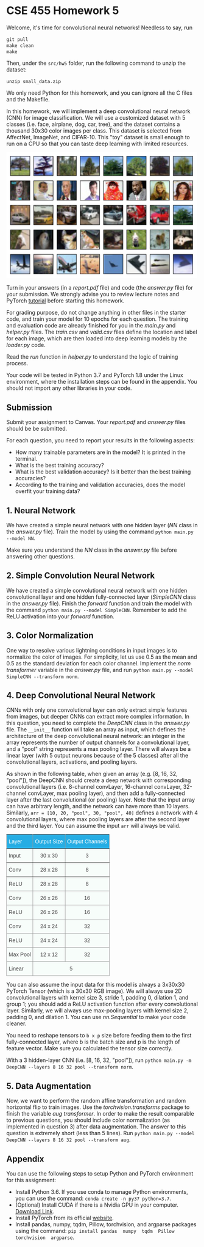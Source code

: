 # CSE 455 Homework 5

Welcome, it's time for convolutional neural networks! Needless to say, run

```
git pull
make clean
make
```

Then, under the `src/hw5` folder, run the following command to unzip the dataset:
```
unzip small_data.zip
```

We only need Python for this homework, and you can ignore all the C files and the Makefile.

In this homework, we will implement a deep convolutional neural network (CNN) for image classification. 
We will use a customized dataset with 5 classes (i.e. face, airplane, dog, car, tree), and the dataset contains a thousand 30x30 color images per class. 
This dataset is selected from AffectNet, ImageNet, and CIFAR-10.  This "toy" dataset is small enough to run on a CPU so that you can taste deep learning with limited resources.

<img src="../../figs/data_sample.jpg" width="500" />


Turn in your answers (in a _report.pdf_ file) and code (the _answer.py_ file) for your submission.
We strongly advise you to review lecture notes and PyTorch
[tutorial](https://pytorch.org/tutorials/beginner/deep_learning_60min_blitz.html)
before starting this homework.

For grading purpose, do not change anything in other files in the starter code, and train your model for 10 epochs for each question. The training and evaluation code are already finished for you in the _main.py_ and _helper.py_ files. 
The _train.csv_ and _valid.csv_ files define the location and label for each image, which are then loaded into deep learning models by the _loader.py_ code.

Read the _run_ function in _helper.py_ to understand the logic of training process.

Your code will be tested in Python 3.7 and PyTorch 1.8 under the Linux environment, where the installation steps can be found in the appendix. You should not import any other libraries in your code.



## Submission ##
Submit your assignment to Canvas.
Your _report.pdf_ and _answer.py_ files should be be submitted.


For each question, you need to report your results in the following aspects:

- How many trainable parameters are in the model? It is printed in the terminal.
- What is the best training accuracy?
- What is the best validation accuracy? Is it better than the best training accuracies?
- According to the training and validation accuracies, does the model overfit your training data?


## 1. Neural Network ##

We have created a simple neural network with one hidden layer (_NN_ class in the _answer.py_ file).
Train the model by using the command `python main.py --model NN`.

Make sure you understand the _NN_ class in the _answer.py_ file before answering other questions.


## 2. Simple Convolution Neural Network ##

We have created a simple convolutional neural network with one hidden convolutional layer and one hidden fully-connected layer (_SimpleCNN_ class in the _answer.py_ file). 
Finish the _forward_ function and train the model with the command  `python main.py --model SimpleCNN`.
Remember to add the ReLU activation into your _forward_ function.


## 3. Color Normalization ##

One way to resolve various lightning conditions in input images is to normalize the color of images. 
For simplicity, let us use 0.5 as the mean and 0.5 as the standard deviation for each color channel.
Implement the _norm transformer_ variable in the _answer.py_ file, and run 
`python main.py --model SimpleCNN --transform norm`.



## 4. Deep Convolutional Neural Network ##

CNNs with only one convolutional layer can only extract simple features from images, but deeper CNNs can extract more complex information. In this question, you need to complete the _DeepCNN_ class in the _answer.py_ file. The `__init__` function will take an array as input, which defines the architecture of the deep convolutional neural network: an integer in the array represents the number of output channels for a convolutional layer, and a "pool" string represents a max pooling layer. There will always be a linear layer (with 5 output neurons because of the 5 classes) after all the convolutional layers, activations, and pooling layers.

As shown in the following table, when given an array (e.g. [8, 16, 32, "pool"]), the DeepCNN should create a deep network  with corresponding convolutional layers (i.e. 8-channel convLayer, 16-channel convLayer, 32-channel convLayer, max pooling layer), and then add a fully-connected layer after the last convolutional (or pooling) layer. Note that the input array can have arbitrary length, and the network can have more than 10 layers. Similarly, `arr = [10, 20, "pool", 30, "pool", 40]` defines a network with 4 convolutional layers, where max pooling layers are after the second layer and the third layer.  You can assume the input `arr` will always be valid.

<table style="border-collapse:collapse;border-spacing:0;border-color:#999" class="tg"><tr><th style="font-family:Arial, sans-serif;font-size:14px;font-weight:normal;padding:10px 5px;border-style:solid;border-width:1px;overflow:hidden;word-break:normal;border-color:inherit;color:#fff;background-color:#26ADE4;text-align:left">Layer</th><th style="font-family:Arial, sans-serif;font-size:14px;font-weight:normal;padding:10px 5px;border-style:solid;border-width:1px;overflow:hidden;word-break:normal;border-color:inherit;color:#fff;background-color:#26ADE4;text-align:center">Output Size</th><th style="font-family:Arial, sans-serif;font-size:14px;font-weight:normal;padding:10px 5px;border-style:solid;border-width:1px;overflow:hidden;word-break:normal;border-color:inherit;color:#fff;background-color:#26ADE4;text-align:center">Output Channels</th></tr><tr><td style="font-family:Arial, sans-serif;font-size:14px;padding:10px 5px;border-style:solid;border-width:1px;overflow:hidden;word-break:normal;border-color:inherit;color:#444;background-color:#F7FDFA;text-align:left">Input</td><td style="font-family:Arial, sans-serif;font-size:14px;padding:10px 5px;border-style:solid;border-width:1px;overflow:hidden;word-break:normal;border-color:inherit;color:#444;background-color:#F7FDFA;text-align:center">30 x 30</td><td style="font-family:Arial, sans-serif;font-size:14px;padding:10px 5px;border-style:solid;border-width:1px;overflow:hidden;word-break:normal;border-color:inherit;color:#444;background-color:#F7FDFA;text-align:center">3</td></tr><tr><td style="font-family:Arial, sans-serif;font-size:14px;padding:10px 5px;border-style:solid;border-width:1px;overflow:hidden;word-break:normal;border-color:inherit;color:#444;background-color:#F7FDFA;text-align:left">Conv</td><td style="font-family:Arial, sans-serif;font-size:14px;padding:10px 5px;border-style:solid;border-width:1px;overflow:hidden;word-break:normal;border-color:inherit;color:#444;background-color:#F7FDFA;text-align:center">28 x 28</td><td style="font-family:Arial, sans-serif;font-size:14px;padding:10px 5px;border-style:solid;border-width:1px;overflow:hidden;word-break:normal;border-color:inherit;color:#444;background-color:#F7FDFA;text-align:center">8</td></tr><tr><td style="font-family:Arial, sans-serif;font-size:14px;padding:10px 5px;border-style:solid;border-width:1px;overflow:hidden;word-break:normal;border-color:#999;color:#444;background-color:#F7FDFA;text-align:left;vertical-align:top">ReLU</td><td style="font-family:Arial, sans-serif;font-size:14px;padding:10px 5px;border-style:solid;border-width:1px;overflow:hidden;word-break:normal;border-color:#999;color:#444;background-color:#F7FDFA;text-align:center;vertical-align:top">28 x 28</td><td style="font-family:Arial, sans-serif;font-size:14px;padding:10px 5px;border-style:solid;border-width:1px;overflow:hidden;word-break:normal;border-color:#999;color:#444;background-color:#F7FDFA;text-align:center;vertical-align:top">8</td></tr><tr><td style="font-family:Arial, sans-serif;font-size:14px;padding:10px 5px;border-style:solid;border-width:1px;overflow:hidden;word-break:normal;border-color:#999;color:#444;background-color:#F7FDFA;text-align:left;vertical-align:top">Conv</td><td style="font-family:Arial, sans-serif;font-size:14px;padding:10px 5px;border-style:solid;border-width:1px;overflow:hidden;word-break:normal;border-color:#999;color:#444;background-color:#F7FDFA;text-align:center;vertical-align:top">26 x 26 </td><td style="font-family:Arial, sans-serif;font-size:14px;padding:10px 5px;border-style:solid;border-width:1px;overflow:hidden;word-break:normal;border-color:#999;color:#444;background-color:#F7FDFA;text-align:center;vertical-align:top">16</td></tr><tr><td style="font-family:Arial, sans-serif;font-size:14px;padding:10px 5px;border-style:solid;border-width:1px;overflow:hidden;word-break:normal;border-color:#999;color:#444;background-color:#F7FDFA;text-align:left;vertical-align:top">ReLU</td><td style="font-family:Arial, sans-serif;font-size:14px;padding:10px 5px;border-style:solid;border-width:1px;overflow:hidden;word-break:normal;border-color:#999;color:#444;background-color:#F7FDFA;text-align:center;vertical-align:top">26 x 26</td><td style="font-family:Arial, sans-serif;font-size:14px;padding:10px 5px;border-style:solid;border-width:1px;overflow:hidden;word-break:normal;border-color:#999;color:#444;background-color:#F7FDFA;text-align:center;vertical-align:top">16</td></tr><tr><td style="font-family:Arial, sans-serif;font-size:14px;padding:10px 5px;border-style:solid;border-width:1px;overflow:hidden;word-break:normal;border-color:#999;color:#444;background-color:#F7FDFA;text-align:left;vertical-align:top">Conv</td><td style="font-family:Arial, sans-serif;font-size:14px;padding:10px 5px;border-style:solid;border-width:1px;overflow:hidden;word-break:normal;border-color:#999;color:#444;background-color:#F7FDFA;text-align:center;vertical-align:top">24 x 24</td><td style="font-family:Arial, sans-serif;font-size:14px;padding:10px 5px;border-style:solid;border-width:1px;overflow:hidden;word-break:normal;border-color:#999;color:#444;background-color:#F7FDFA;text-align:center;vertical-align:top">32</td></tr><tr><td style="font-family:Arial, sans-serif;font-size:14px;padding:10px 5px;border-style:solid;border-width:1px;overflow:hidden;word-break:normal;border-color:#999;color:#444;background-color:#F7FDFA;text-align:left;vertical-align:top">ReLU</td><td style="font-family:Arial, sans-serif;font-size:14px;padding:10px 5px;border-style:solid;border-width:1px;overflow:hidden;word-break:normal;border-color:#999;color:#444;background-color:#F7FDFA;text-align:center;vertical-align:top">24 x 24</td><td style="font-family:Arial, sans-serif;font-size:14px;padding:10px 5px;border-style:solid;border-width:1px;overflow:hidden;word-break:normal;border-color:#999;color:#444;background-color:#F7FDFA;text-align:center;vertical-align:top">32</td></tr><tr><td style="font-family:Arial, sans-serif;font-size:14px;padding:10px 5px;border-style:solid;border-width:1px;overflow:hidden;word-break:normal;border-color:#999;color:#444;background-color:#F7FDFA;text-align:left;vertical-align:top">Max Pool</td><td style="font-family:Arial, sans-serif;font-size:14px;padding:10px 5px;border-style:solid;border-width:1px;overflow:hidden;word-break:normal;border-color:#999;color:#444;background-color:#F7FDFA;text-align:center;vertical-align:top">12 x 12</td><td style="font-family:Arial, sans-serif;font-size:14px;padding:10px 5px;border-style:solid;border-width:1px;overflow:hidden;word-break:normal;border-color:#999;color:#444;background-color:#F7FDFA;text-align:center;vertical-align:top">32</td></tr><tr><td style="font-family:Arial, sans-serif;font-size:14px;padding:10px 5px;border-style:solid;border-width:1px;overflow:hidden;word-break:normal;border-color:#999;color:#444;background-color:#F7FDFA;text-align:left;vertical-align:top">Linear</td><td style="font-family:Arial, sans-serif;font-size:14px;padding:10px 5px;border-style:solid;border-width:1px;overflow:hidden;word-break:normal;border-color:#999;color:#444;background-color:#F7FDFA;text-align:center;vertical-align:top" colspan="2">5</td></tr></table>


You can also assume the input data for this model is always a  3x30x30 PyTorch Tensor (which is a 30x30 RGB image). 
We will always use 2D convolutional layers with kernel size 3, stride 1, padding 0, dilation 1, and group 1; you should add a ReLU activation function after every convolutional layer. Similarly, we will always use max-pooling layers with kernel size 2, padding 0, and dilation 1.
You can use _nn.Sequential_ to make your code cleaner.

You need to reshape tensors to `b x p` size before feeding them to the first fully-connected layer, where b is the batch size and p is the length of feature vector. Make sure you calculated the tensor size correctly. 

With a 3 hidden-layer CNN (i.e. [8, 16, 32, "pool"]), run `python main.py -m DeepCNN --layers 8 16 32 pool --transform norm`.


## 5. Data Augmentation ##

Now, we want to perform the random affine transformation and random horizontal flip to train images. Use the _torchvision.transforms_ package to finish the variable _aug transformer_.
In order to make the result comparable to previous questions, you should include color normalization (as implemented in question 3) after data augmentation.
The answer to this question is extremely short (less than 5 lines).
Run `python main.py --model DeepCNN --layers 8 16 32 pool --transform aug`.






## Appendix ##
You can use the following steps to setup Python and PyTorch environment for this assignment:

* Install Python 3.6. If you use conda to manage Python environments, you can use the command: `conda create -n py37 python=3.7`.
* (Optional) Install CUDA if there is a Nvidia GPU in your computer. [Download Link](https://developer.nvidia.com/cuda-downloads).
* Install PyTorch from its official [website](https://pytorch.org/).
* Install pandas, numpy, tqdm, Pillow, torchvision, and argparse packages using the command: `pip install pandas  numpy  tqdm  Pillow  torchvision  argparse`.




